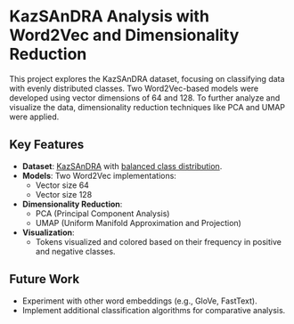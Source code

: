 # KazSAnDRA Analysis with Word2Vec and Dimensionality Reduction

This project explores the KazSAnDRA dataset, focusing on classifying data with evenly distributed classes. Two Word2Vec-based models were developed using vector dimensions of 64 and 128. To further analyze and visualize the data, dimensionality reduction techniques like PCA and UMAP were applied.

## Key Features
- **Dataset**: [KazSAnDRA](https://github.com/IS2AI/KazSAnDRA) with [balanced class distribution](https://github.com/IS2AI/KazSAnDRA/blob/main/dataset/02_pc_train_ros.zip).
- **Models**: Two Word2Vec implementations:
  - Vector size 64
  - Vector size 128
- **Dimensionality Reduction**:
  - PCA (Principal Component Analysis)
  - UMAP (Uniform Manifold Approximation and Projection)
- **Visualization**:
  - Tokens visualized and colored based on their frequency in positive and negative classes.

## Future Work
- Experiment with other word embeddings (e.g., GloVe, FastText).
- Implement additional classification algorithms for comparative analysis.
